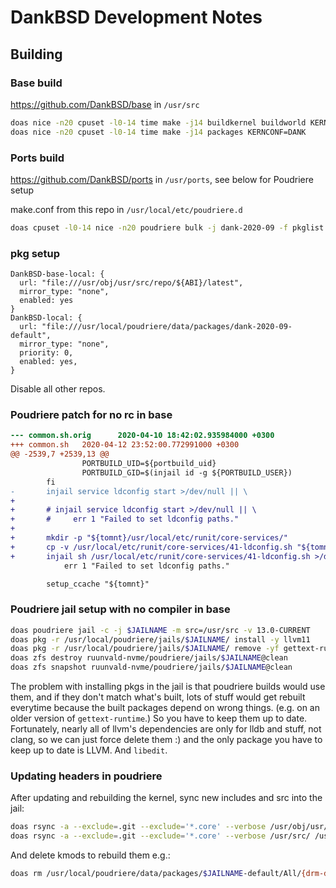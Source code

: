 # DankBSD Development Notes

## Building

### Base build

https://github.com/DankBSD/base in `/usr/src`

```sh
doas nice -n20 cpuset -l0-14 time make -j14 buildkernel buildworld KERNCONF=DANK
doas nice -n20 cpuset -l0-14 time make -j14 packages KERNCONF=DANK
```

### Ports build

https://github.com/DankBSD/ports in `/usr/ports`, see below for Poudriere setup

make.conf from this repo in `/usr/local/etc/poudriere.d`

```sh
doas cpuset -l0-14 nice -n20 poudriere bulk -j dank-2020-09 -f pkglist
```

### pkg setup

```
DankBSD-base-local: {
  url: "file:///usr/obj/usr/src/repo/${ABI}/latest",
  mirror_type: "none",
  enabled: yes
}
DankBSD-local: {
  url: "file:///usr/local/poudriere/data/packages/dank-2020-09-default",
  mirror_type: "none",
  priority: 0,
  enabled: yes,
}
```

Disable all other repos.

### Poudriere patch for no rc in base

```diff
--- common.sh.orig      2020-04-10 18:42:02.935984000 +0300
+++ common.sh   2020-04-12 23:52:00.772991000 +0300
@@ -2539,7 +2539,13 @@
                PORTBUILD_UID=${portbuild_uid}
                PORTBUILD_GID=$(injail id -g ${PORTBUILD_USER})
        fi
-       injail service ldconfig start >/dev/null || \
+
+       # injail service ldconfig start >/dev/null || \
+       #     err 1 "Failed to set ldconfig paths."
+
+       mkdir -p "${tomnt}/usr/local/etc/runit/core-services/"
+       cp -v /usr/local/etc/runit/core-services/41-ldconfig.sh "${tomnt}/usr/local/etc/runit/core-services/"
+       injail sh /usr/local/etc/runit/core-services/41-ldconfig.sh >/dev/null || \
            err 1 "Failed to set ldconfig paths."

        setup_ccache "${tomnt}"
```

### Poudriere jail setup with no compiler in base

```sh
doas poudriere jail -c -j $JAILNAME -m src=/usr/src -v 13.0-CURRENT
doas pkg -r /usr/local/poudriere/jails/$JAILNAME/ install -y llvm11
doas pkg -r /usr/local/poudriere/jails/$JAILNAME/ remove -yf gettext-runtime indexinfo libffi libxml2 lua52 openssl perl5 python37 readline
doas zfs destroy ruunvald-nvme/poudriere/jails/$JAILNAME@clean
doas zfs snapshot ruunvald-nvme/poudriere/jails/$JAILNAME@clean
```

The problem with installing pkgs in the jail is that poudriere builds would use them,
and if they don't match what's built, lots of stuff would get rebuilt everytime because
the built packages depend on wrong things. (e.g. on an older version of `gettext-runtime`.)
So you have to keep them up to date.
Fortunately, nearly all of llvm's dependencies are only for lldb and stuff, not clang, so we can
just force delete them :) and the only package you have to keep up to date is LLVM.
And `libedit`.

### Updating headers in poudriere

After updating and rebuilding the kernel, sync new includes and src into the jail:

```sh
doas rsync -a --exclude=.git --exclude='*.core' --verbose /usr/obj/usr/src/amd64.amd64/worldstage/usr/include/ /usr/local/poudriere/jails/$JAILNAME/usr/include
doas rsync -a --exclude=.git --exclude='*.core' --verbose /usr/src/ /usr/local/poudriere/jails/$JAILNAME/usr/src/
```

And delete kmods to rebuild them e.g.:

```sh
doas rm /usr/local/poudriere/data/packages/$JAILNAME-default/All/{drm-devel-kmod*,openzfs-kmod*,iichid*}
```
